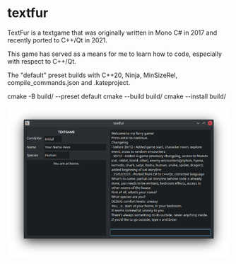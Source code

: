 # textfur

TextFur is a textgame that was originally written in Mono C# in 2017 and recently ported to C++/Qt in 2021.

This game has served as a means for me to learn how to code, especially with respect to C++/Qt.

The "default" preset builds with C++20, Ninja, MinSizeRel, compile_commands.json and .kateproject.

cmake -B build/ --preset default
cmake --build build/
cmake --install build/

![](textfurinterface.png)
